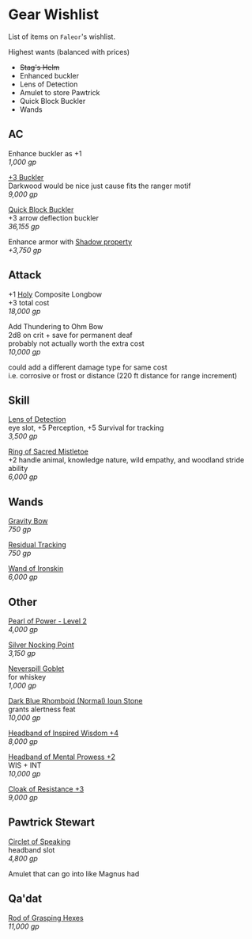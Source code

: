 # Gear Wishlist

List of items on `Faleor`'s wishlist.

Highest wants (balanced with prices)
- ~~Stag's Helm~~
- Enhanced buckler
- Lens of Detection
- Amulet to store Pawtrick
- Quick Block Buckler
- Wands


## AC

Enhance buckler as +1  
_1,000 gp_  

[+3 Buckler](https://www.aonprd.com/Rules.aspx?Name=Magic%20Armor&Category=Magic%20Items)  
Darkwood would be nice just cause fits the ranger motif   
_9,000 gp_  

[Quick Block Buckler](https://aonprd.com/MagicArmorDisplay.aspx?ItemName=Quick%20Block%20Buckler)  
+3 arrow deflection buckler  
_36,155 gp_  

Enhance armor with [Shadow property](https://aonprd.com/MagicArmorDisplay.aspx?ItemName=Shadow)  
_+3,750 gp_  


## Attack

+1 [Holy](https://aonprd.com/MagicWeaponsDisplay.aspx?ItemName=Holy) Composite Longbow  
+3 total cost  
_18,000 gp_  

Add Thundering to Ohm Bow  
2d8 on crit + save for permanent deaf  
probably not actually worth the extra cost  
_10,000 gp_  

could add a different damage type for same cost  
i.e. corrosive or frost or distance (220 ft distance for range increment)


## Skill

[Lens of Detection](https://aonprd.com/MagicWondrousDisplay.aspx?FinalName=Lens%20of%20Detection)  
eye slot, +5 Perception, +5 Survival for tracking    
_3,500 gp_  

[Ring of Sacred Mistletoe](https://www.aonprd.com/MagicRingsDisplay.aspx?FinalName=Ring%20of%20Sacred%20Mistletoe)  
+2 handle animal, knowledge nature, wild empathy, and woodland stride ability  
_6,000 gp_  


## Wands

[Gravity Bow](https://www.aonprd.com/SpellDisplay.aspx?ItemName=Gravity%20Bow)  
_750 gp_  

[Residual Tracking](https://www.aonprd.com/SpellDisplay.aspx?ItemName=Residual%20Tracking)  
_750 gp_  

[Wand of Ironskin](https://www.aonprd.com/Rules.aspx?Name=Wands&Category=Magic%20Items)    
_6,000 gp_  


## Other

[Pearl of Power - Level 2](https://www.aonprd.com/MagicWondrousDisplay.aspx?FinalName=Pearl%20of%20Power2nd)  
_4,000 gp_  

[Silver Nocking Point](https://aonprd.com/MagicWondrousDisplay.aspx?FinalName=Silver%20Nocking%20Point)  
_3,150 gp_  

[Neverspill Goblet](https://www.aonprd.com/MagicWondrousDisplay.aspx?FinalName=Neverspill%20Goblet)  
for whiskey  
_1,000 gp_  

[Dark Blue Rhomboid (Normal) Ioun Stone](https://www.aonprd.com/MagicWondrousDisplay.aspx?FinalName=Ioun%20Stone%20Dark%20Blue%20Rhomboid)  
grants alertness feat  
_10,000 gp_  

[Headband of Inspired Wisdom +4](https://www.aonprd.com/MagicWondrousDisplay.aspx?FinalName=Headband%20of%20Inspired%20Wisdom4)  
_8,000 gp_

[Headband of Mental Prowess +2](https://www.aonprd.com/MagicWondrousDisplay.aspx?FinalName=Headband%20of%20Mental%20Prowess2)  
WIS + INT    
_10,000 gp_

[Cloak of Resistance +3](https://www.aonprd.com/MagicWondrousDisplay.aspx?FinalName=Cloak%20of%20Resistance3)  
_9,000 gp_  


## Pawtrick Stewart

[Circlet of Speaking](https://aonprd.com/MagicWondrousDisplay.aspx?FinalName=Circlet%20of%20Speaking)  
headband slot  
_4,800 gp_  

Amulet that can go into like Magnus had  


## Qa'dat

[Rod of Grasping Hexes](https://aonprd.com/MagicRodsDisplay.aspx?FinalName=Rod%20of%20Grasping%20Hexes)    
_11,000 gp_  

